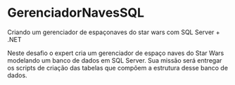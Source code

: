 # GerenciadorNavesSQL
Criando um gerenciador de espaçonaves do star wars com SQL Server + .NET


Neste desafio o expert cria um gerenciador de espaço naves do Star Wars modelando um banco de dados em SQL Server. 
Sua missão será entregar os scripts de criação das tabelas que compõem a estrutura desse banco de dados.
